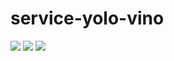 # service-yolo-vino
![](https://img.shields.io/github/license/open-horizon-services/service-yolo-vino)
![](https://img.shields.io/badge/architecture-arm%2C%20amd64-green)
![](https://img.shields.io/github/contributors/open-horizon-services/service-yolo-vino)
